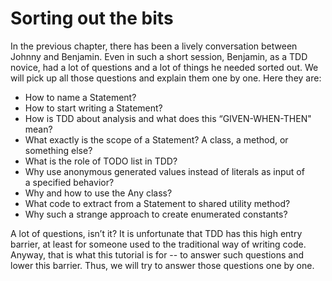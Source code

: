 Sorting out the bits
====================

In the previous chapter, there has been a lively conversation between Johnny and Benjamin. Even in such a short session, Benjamin, as a TDD novice, had a lot of questions and a lot of things he needed sorted out. We will pick up all those questions and explain them one by one. Here they are:

-   How to name a Statement?
-   How to start writing a Statement?
-   How is TDD about analysis and what does this “GIVEN-WHEN-THEN" mean?
-   What exactly is the scope of a Statement? A class, a method, or something else?
-   What is the role of TODO list in TDD?
-   Why use anonymous generated values instead of literals as input of a specified behavior?
-   Why and how to use the Any class?
-   What code to extract from a Statement to shared utility method?
-   Why such a strange approach to create enumerated constants?

A lot of questions, isn’t it? It is unfortunate that TDD has this high entry barrier, at least for someone used to the traditional way of writing code. Anyway, that is what this tutorial is for -- to answer such questions and lower this barrier. Thus, we will try to answer those questions one by one.
